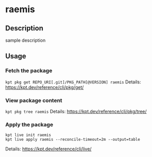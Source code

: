 # raemis

## Description
sample description

## Usage

### Fetch the package
`kpt pkg get REPO_URI[.git]/PKG_PATH[@VERSION] raemis`
Details: https://kpt.dev/reference/cli/pkg/get/

### View package content
`kpt pkg tree raemis`
Details: https://kpt.dev/reference/cli/pkg/tree/

### Apply the package
```
kpt live init raemis
kpt live apply raemis --reconcile-timeout=2m --output=table
```
Details: https://kpt.dev/reference/cli/live/
